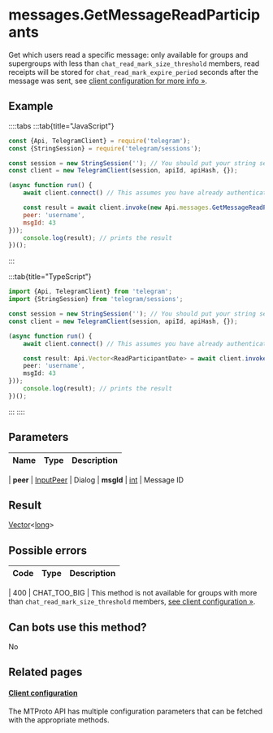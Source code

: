 # messages.GetMessageReadParticipants

Get which users read a specific message: only available for groups and supergroups with less than `chat_read_mark_size_threshold` members, read receipts will be stored for `chat_read_mark_expire_period` seconds after the message was sent, see [client configuration for more info »](https://core.telegram.org/api/config#client-configuration).



## Example

::::tabs
:::tab{title="JavaScript"}
```js
const {Api, TelegramClient} = require('telegram');
const {StringSession} = require('telegram/sessions');

const session = new StringSession(''); // You should put your string session here
const client = new TelegramClient(session, apiId, apiHash, {});

(async function run() {
    await client.connect() // This assumes you have already authenticated with .start()

    const result = await client.invoke(new Api.messages.GetMessageReadParticipants({
    peer: 'username',
    msgId: 43
}));
    console.log(result); // prints the result
})();
```
:::

:::tab{title="TypeScript"}
```ts
import {Api, TelegramClient} from 'telegram';
import {StringSession} from 'telegram/sessions';

const session = new StringSession(''); // You should put your string session here
const client = new TelegramClient(session, apiId, apiHash, {});

(async function run() {
    await client.connect() // This assumes you have already authenticated with .start()

    const result: Api.Vector<ReadParticipantDate> = await client.invoke(new Api.messages.GetMessageReadParticipants({
    peer: 'username',
    msgId: 43
}));
    console.log(result); // prints the result
})();
```
:::
::::



## Parameters

| Name | Type | Description |
| :--: | ---- | ----------- |

| **peer** | [InputPeer](https://core.telegram.org/type/InputPeer) | Dialog 
| **msgId** | [int](https://core.telegram.org/type/int) | Message ID 


## Result

[Vector](https://core.telegram.org/type/Vector%20t)<[long](https://core.telegram.org/type/long)>



## Possible errors

| Code | Type | Description |
| :--: | ---- | ----------- |

| 400 | CHAT\_TOO\_BIG | This method is not available for groups with more than `chat_read_mark_size_threshold` members, [see client configuration »](https://core.telegram.org/api/config#client-configuration). 


## Can bots use this method?

No

## Related pages

#### [Client configuration](https://core.telegram.org/api/config)

The MTProto API has multiple configuration parameters that can be fetched with the appropriate methods.




